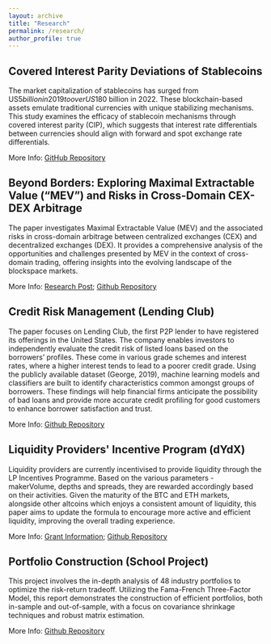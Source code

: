 ```yaml
---
layout: archive
title: "Research"
permalink: /research/
author_profile: true
---
```



**Covered Interest Parity Deviations of Stablecoins**
------
The market capitalization of stablecoins has surged from US$5 billion in 2019 to over US$180 billion in 2022. These blockchain-based assets emulate traditional currencies with unique stabilizing mechanisms. This study examines the efficacy of stablecoin mechanisms through covered interest parity (CIP), which suggests that interest rate differentials between currencies should align with forward and spot exchange rate differentials. <br/>

More Info: [GitHub Repository](https://github.com/ccwhgetgit/Covered-Interest-Parity-Deviations-Stablecoins)

**Beyond Borders: Exploring Maximal Extractable Value (“MEV”) and Risks in Cross-Domain CEX-DEX Arbitrage**
------
The paper investigates Maximal Extractable Value (MEV) and the associated risks in cross-domain arbitrage between centralized exchanges (CEX) and decentralized exchanges (DEX). It provides a comprehensive analysis of the opportunities and challenges presented by MEV in the context of cross-domain trading, offering insights into the evolving landscape of the blockspace markets. <br/>

More Info: [Research Post](https://ethresear.ch/t/empirical-analysis-of-cross-domain-cex-dex-arbitrage-on-ethereum/17620); [Github Repository](https://github.com/ccwhgetgit/HonorsThesis)

**Credit Risk Management (Lending Club)**
-----
The paper focuses on Lending Club, the first P2P lender to have registered its offerings in the United States. The company enables investors to independently evaluate the credit risk of listed loans based on the borrowers’ profiles. These come in various grade schemes and interest rates, where a higher interest tends to lead to a poorer credit grade. Using the publicly available dataset (George, 2019), machine learning models and classifiers are built to identify characteristics common amongst groups of borrowers. These findings will help financial firms anticipate the possibility of bad loans and provide more accurate credit profiling for good customers to enhance borrower satisfaction and trust.

More Info: [Github Repository](https://github.com/ccwhgetgit/CreditRiskManagement_LendingClub)

**Liquidity Providers' Incentive Program (dYdX)**
-----
Liquidity providers are currently incentivised to provide liquidity through the LP Incentives Programme. Based on the various parameters - makerVolume, depths and spreads, they are rewarded accordingly based on their activities. Given the maturity of the BTC and ETH markets, alongside other altcoins which enjoys a consistent amount of liquidity, this paper aims to update the formula to encourage more active and efficient
liquidity, improving the overall trading experience. <br/>


More Info: [Grant Information](https://www.dydxgrants.com/grants/lp-rewards-formula-optimization); [Github Repository](https://github.com/ccwhgetgit/dYdX_LPRewardsOpt)


**Portfolio Construction (School Project)**
-----
This project involves the in-depth analysis of 48 industry portfolios to optimize the risk-return tradeoff. Utilizing the Fama-French Three-Factor Model, this report demonstrates the construction of efficient portfolios, both in-sample and out-of-sample, with a focus on covariance shrinkage techniques and robust matrix estimation.

More Info: [Github Repository](https://github.com/ccwhgetgit/Portfolio-Construction)